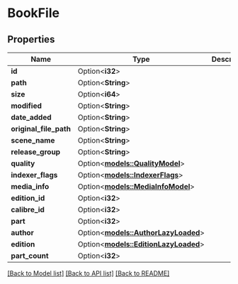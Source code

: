 # BookFile

## Properties

Name | Type | Description | Notes
------------ | ------------- | ------------- | -------------
**id** | Option<**i32**> |  | [optional]
**path** | Option<**String**> |  | [optional]
**size** | Option<**i64**> |  | [optional]
**modified** | Option<**String**> |  | [optional]
**date_added** | Option<**String**> |  | [optional]
**original_file_path** | Option<**String**> |  | [optional]
**scene_name** | Option<**String**> |  | [optional]
**release_group** | Option<**String**> |  | [optional]
**quality** | Option<[**models::QualityModel**](QualityModel.md)> |  | [optional]
**indexer_flags** | Option<[**models::IndexerFlags**](IndexerFlags.md)> |  | [optional]
**media_info** | Option<[**models::MediaInfoModel**](MediaInfoModel.md)> |  | [optional]
**edition_id** | Option<**i32**> |  | [optional]
**calibre_id** | Option<**i32**> |  | [optional]
**part** | Option<**i32**> |  | [optional]
**author** | Option<[**models::AuthorLazyLoaded**](AuthorLazyLoaded.md)> |  | [optional]
**edition** | Option<[**models::EditionLazyLoaded**](EditionLazyLoaded.md)> |  | [optional]
**part_count** | Option<**i32**> |  | [optional]

[[Back to Model list]](../README.md#documentation-for-models) [[Back to API list]](../README.md#documentation-for-api-endpoints) [[Back to README]](../README.md)



